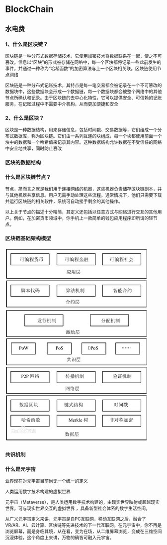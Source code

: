 # BlockChain

## 水电费

### 1、什么是区块链？

区块链是一种分布式数据存储技术，它使用加密技术将数据联系在一起，使之不可篡改。信息以“区块”的形式被存储在网络中，每一个区块都将记录一些此前发生的事件，并通过一种称为“哈希函数”的加密算法与上一个区块相关联。区块链使用节点网络  

区块链是一种分布式记账技术，其特点是每一笔交易都会被记录在一个不可篡改的数据块中，这些数据块会形成一个数据链，每一个数据块都会被整个网络中的其他节点所确认和记录。由于区块链的去中心化特性，它可以提供安全、可信赖的记账服务，在记账过程中不需要中介机构，从而更加便捷和安全

### 2、什么是区块？
  
  区块是一种数据结构，用来存储信息，包括时间戳、交易数据等，它们组成一个分布式数据库，称为区块链。它们由一系列互连的块组成，每一个块都使用前面一个块中的数据和一个哈希值来记录其内容。这种数据结构允许数据在不受信任的网络中安全地共享，同时防止篡改


### 区块的数据结构


### 什么是区块链节点？

节点，简而言之就是我们用于连接网络的机器，这些机器负责储存区块链副本，并与其他机器共享信息。用户无需手动处理这些流程。通常情况下，他们只需要下载并运行区块链的相关软件，系统可自动接手剩余的其他操作。

以上关于节点的描述十分精简，其定义还包括以任意方式与网络进行交互的其他用户。例如，在加密货币领域中，你手机上一款简单的钱包应用程序即所谓的轻节点。
  
### 区块链基础架构模型

![区块链基础架构模型](../images/区块链基础架构模型.jpg)

### 共识机制

### 什么是元宇宙

  业界现在对元宇宙目前尚无一个统一的定义

  人类运用数字技术构建的虚拟世界
  
  元宇宙（Metaverse），是人类运用数字技术构建的，由现实世界映射或超越现实世界，可与现实世界交互的虚拟世界 ，具备新型社会体系的数字生活空间。

  从广义元宇宙定义来讲，元宇宙是自PC互联网，移动互联网之后，融合了VR/AR、AI、云计算、区块链等先进技术的下一代互联网。在元宇宙中，你不再是浏览屏幕，而是身临其境，从在看，变为在场，从二维屏幕浏览，变成在三维空间沉浸体验，这个角度上来讲，万物的确皆可融入元宇宙。
  